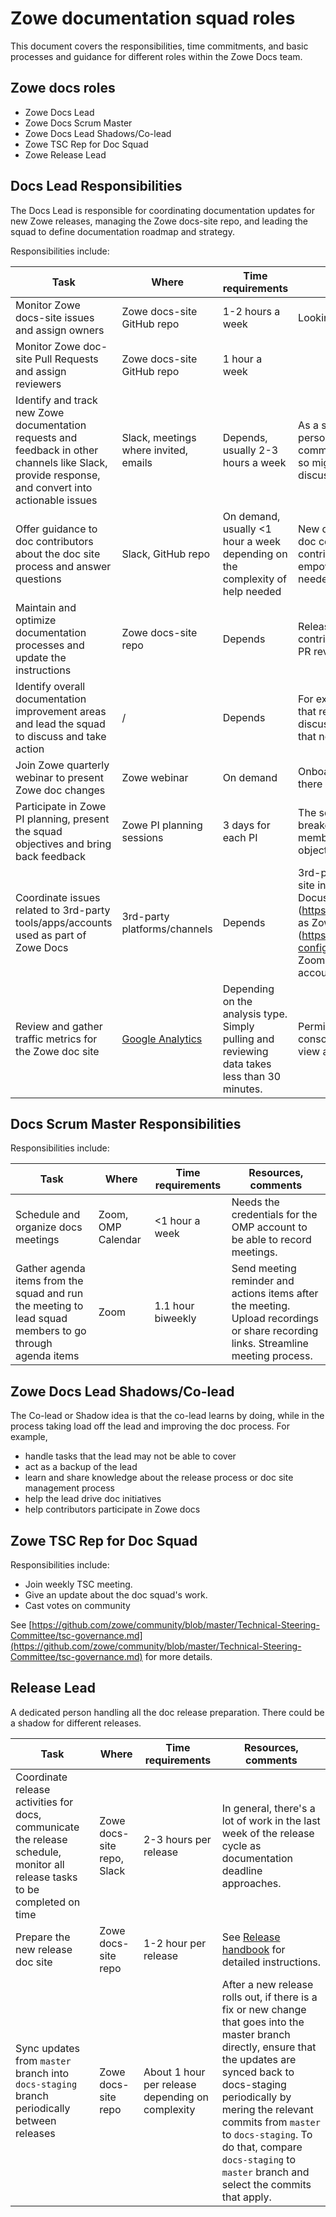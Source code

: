 # Zowe documentation squad roles

This document covers the responsibilities, time commitments, and basic processes and guidance for different roles within the Zowe Docs team. 

## Zowe docs roles

- Zowe Docs Lead
- Zowe Docs Scrum Master
- Zowe Docs Lead Shadows/Co-lead
- Zowe TSC Rep for Doc Squad
- Zowe Release Lead

## Docs Lead Responsibilities

The Docs Lead is responsible for coordinating documentation updates for new Zowe releases, managing the Zowe docs-site repo, and leading the squad to define documentation roadmap and strategy.

Responsibilities include:

Task | Where | Time requirements | Resources, comments 
---| ---| ---| ---
Monitor Zowe docs-site issues and assign owners | Zowe docs-site GitHub repo | 1-2 hours a week | Looking to automate the process
Monitor Zowe doc-site Pull Requests and assign reviewers | Zowe docs-site GitHub repo | 1 hour a week | 
Identify and track new Zowe documentation requests and feedback in other channels like Slack, provide response, and convert into actionable issues | Slack, meetings where invited, emails | Depends, usually 2-3 hours a week | As a squad lead, you'll be the go-to-person whenever people have questions, comments, or ideas about documentation so might get involved in different discussions.
Offer guidance to doc contributors about the doc site process and answer questions | Slack, GitHub repo | On demand, usually <1 hour a week depending on the complexity of help needed | New developers in other squads are also doc contributors. Introduce new contributors to the doc process and empower them with the knowledge needed to get started.
Maintain and optimize documentation processes and update the instructions | Zowe docs-site repo | Depends | Release handbook, maintainer handbook, contributing guidelines, release process, PR review guide, issue triage guide, etc. 
Identify overall documentation improvement areas and lead the squad to discuss and take action | / | Depends | For example, overall architectural change that requires squad collaboration and discussion, initiatives from other squads that need doc participation. 
Join Zowe quarterly webinar to present Zowe doc changes | Zowe webinar | On demand | Onboarding squad will contact the lead if there is need for doc squad to join. 
Participate in Zowe PI planning, present the squad objectives and bring back feedback | Zowe PI planning sessions | 3 days for each PI | The squad lead also needs to schedule breakout sessions and lead the squad members to discuss and finalize the objectives. 
Coordinate issues related to 3rd-party tools/apps/accounts used as part of Zowe Docs | 3rd-party platforms/channels | Depends | 3rd-party tools/apps/accounts on the doc site include but are not limited to: Docusaurus (https://github.com/facebook/docusaurus) as Zowe doc site static generator, Algolia (https://github.com/algolia/docsearch-configs) as Zowe doc search provider, Zoom as meeting platform (need host account to be able to record meetings).
Review and gather traffic metrics for the Zowe doc site | [Google Analytics](https://analytics.google.com/analytics/web/?pli=1#/report-home/a123892882w182244853p179968930/%3F_u.date00=20180814&_u.date01=20190109) | Depending on the analysis type. Simply pulling and reviewing data takes less than 30 minutes. | Permission is needed to access the console. The doc squad lead should have view access.


## Docs Scrum Master Responsibilities

Responsibilities include:

Task | Where | Time requirements | Resources, comments
---| ---| ---| ---
Schedule and organize docs meetings | Zoom, OMP Calendar | <1 hour a week | Needs the credentials for the OMP account to be able to record meetings.
Gather agenda items from the squad and run the meeting to lead squad members to go through agenda items | Zoom | 1.1 hour biweekly | Send meeting reminder and actions items after the meeting. Upload recordings or share recording links. Streamline meeting process. 

## Zowe Docs Lead Shadows/Co-lead

The Co-lead or Shadow idea is that the co-lead learns by doing, while in the process taking load off the lead and improving the doc process. For example, 
- handle tasks that the lead may not be able to cover
- act as a backup of the lead
- learn and share knowledge about the release process or doc site management process
- help the lead drive doc initiatives
- help contributors participate in Zowe docs

## Zowe TSC Rep for Doc Squad

Responsibilities include:
- Join weekly TSC meeting. 
- Give an update about the doc squad's work. 
- Cast votes on community 

See [https://github.com/zowe/community/blob/master/Technical-Steering-Committee/tsc-governance.md](https://github.com/zowe/community/blob/master/Technical-Steering-Committee/tsc-governance.md) for more details. 

## Release Lead

A dedicated person handling all the doc release preparation. There could be a shadow for different releases. 

Task | Where | Time requirements | Resources, comments 
---| ---| ---| ---
Coordinate release activities for docs, communicate the release schedule, monitor all release tasks to be completed on time | Zowe docs-site repo, Slack | 2-3 hours per release | In general, there's a lot of work in the last week of the release cycle as documentation deadline approaches.
Prepare the new release doc site | Zowe docs-site repo | 1-2 hour per release | See [Release handbook](release_handbook.md) for detailed instructions. 
Sync updates from `master` branch into `docs-staging` branch periodically between releases | Zowe docs-site repo | About 1 hour per release depending on complexity | After a new release rolls out, if there is a fix or new change that goes into the master branch directly, ensure that the updates are synced back to docs-staging periodically by mering the relevant commits from `master` to `docs-staging`. To do that, compare `docs-staging` to `master` branch and select the commits that apply. 
